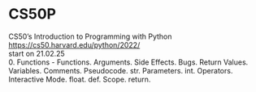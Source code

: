 # CS50P
CS50’s Introduction to Programming with Python  
https://cs50.harvard.edu/python/2022/  
start on 21.02.25	
0. Functions - Functions. Arguments. Side Effects. Bugs. Return Values. Variables. Comments. Pseudocode. str. Parameters. int. Operators. Interactive Mode. float. def. Scope. return.